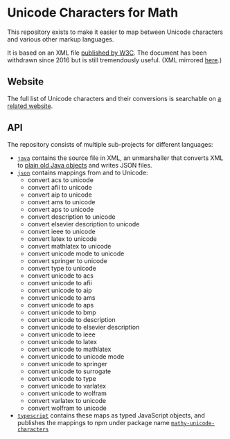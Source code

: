 # Unicode Characters for Math

This repository exists to make it easier to map between Unicode characters and various other markup languages.

It is based on an XML file [published by W3C](https://www.w3.org/TR/unicode-xml/). The document has been withdrawn since 2016 but is still tremendously useful. (XML mirrored [here](https://github.com/digitalheir/mathy-unicode-characters/blob/master/java/src/main/resources/unicode.xml).)

## Website
The full list of Unicode characters and their conversions is searchable on [a related website](https://digitalheir.github.io/mathy-unicode-characters/).

## API
The repository consists of multiple sub-projects for different languages:

* [`java`](https://github.com/digitalheir/mathy-unicode-characters/tree/master/java) contains the source file in XML, an unmarshaller that converts XML to [plain old Java objects](https://en.wikipedia.org/wiki/Plain_old_Java_object) and writes JSON files.
* [`json`](https://github.com/digitalheir/mathy-unicode-characters/tree/master/json) contains mappings from and to Unicode:
  * convert acs to unicode
  * convert afii to unicode
  * convert aip to unicode
  * convert ams to unicode
  * convert aps to unicode
  * convert description to unicode
  * convert elsevier description to unicode
  * convert ieee to unicode
  * convert latex to unicode
  * convert mathlatex to unicode
  * convert unicode mode to unicode
  * convert springer to unicode
  * convert type to unicode
  * convert unicode to acs
  * convert unicode to afii
  * convert unicode to aip
  * convert unicode to ams
  * convert unicode to aps
  * convert unicode to bmp
  * convert unicode to description
  * convert unicode to elsevier description
  * convert unicode to ieee
  * convert unicode to latex
  * convert unicode to mathlatex
  * convert unicode to unicode mode
  * convert unicode to springer
  * convert unicode to surrogate
  * convert unicode to type
  * convert unicode to varlatex
  * convert unicode to wolfram
  * convert varlatex to unicode
  * convert wolfram to unicode
* [`typescript`](https://github.com/digitalheir/mathy-unicode-characters/tree/master/typescript) contains these maps as typed JavaScript objects, and publishes the mappings to npm under package name [`mathy-unicode-characters`](https://www.npmjs.com/package/mathy-unicode-characters)
